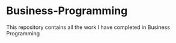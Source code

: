 # Business-Programming
This repository contains all the work I have completed in Business Programming 

